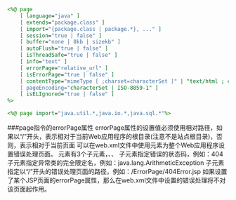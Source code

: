 ```jsp
<%@ page 
    [ language="java" ] 
    [ extends="package.class" ] 
    [ import="{package.class | package.*}, ..." ] 
    [ session="true | false" ] 
    [ buffer="none | 8kb | sizekb" ] 
    [ autoFlush="true | false" ] 
    [ isThreadSafe="true | false" ] 
    [ info="text" ] 
    [ errorPage="relative_url" ] 
    [ isErrorPage="true | false" ] 
    [ contentType="mimeType [ ;charset=characterSet ]" | "text/html ; charset=ISO-8859-1" ] 
    [ pageEncoding="characterSet | ISO-8859-1" ] 
    [ isELIgnored="true | false" ] 
%>
```

```jsp
<%@ page import="java.util.*,java.io.*,java.sql.*"%>
```

###page指令的errorPage属性
errorPage属性的设置值必须使用相对路径，如果以“/”开头，表示相对于当前Web应用程序的根目录(注意不是站点根目录)，否则，表示相对于当前页面
可以在web.xml文件中使用<error-page>元素为整个Web应用程序设置错误处理页面。
<error-page>元素有3个子元素，<error-code>、<exception-type>、<location>
<error-code>子元素指定错误的状态码，例如：<error-code>404</error-code>
<exception-type>子元素指定异常类的完全限定名，例如：<exception-type>java.lang.ArithmeticException</exception-type>
<location>子元素指定以“/”开头的错误处理页面的路径，例如：<location>/ErrorPage/404Error.jsp</location>
如果设置了某个JSP页面的errorPage属性，那么在web.xml文件中设置的错误处理将不对该页面起作用。
